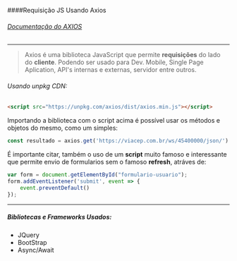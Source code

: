 ####Requisição JS Usando Axios
###### [Documentação do AXIOS](https://github.com/axios/axios "Documentação do AXIOS")
------------

> Axios é uma biblioteca JavaScript que permite **requisições** do lado do **cliente**. Podendo ser usado para Dev. Mobile, Single Page Aplication, API's internas e externas, servidor entre outros.

###### Usando unpkg CDN:
````html
<script src="https://unpkg.com/axios/dist/axios.min.js"></script>
````
Importando a biblioteca com o script acima é possível usar os métodos e objetos do mesmo, como um simples:
```javascript
const resultado = axios.get('https://viacep.com.br/ws/45400000/json/')
```
É importante citar, também o uso de um **script** muito famoso e interessante que permite envio de formularios sem o famoso **refresh**, atráves de:
```javascript
var form = document.getElementById("formulario-usuario");
form.addEventListener('submit', event => {
    event.preventDefault()
});
```
------------
##### Bibliotecas e Frameworks Usados:
- JQuery
- BootStrap
- Async/Await